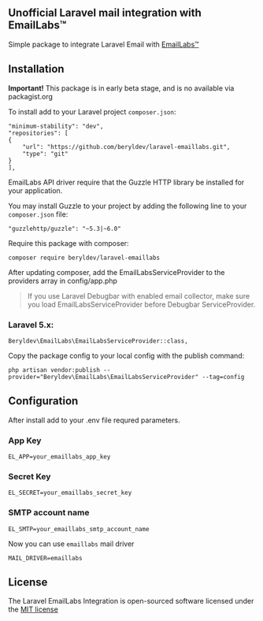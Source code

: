 ## Unofficial Laravel mail integration with EmailLabs&trade;
Simple package to integrate Laravel Email with [EmailLabs&trade;](http://emaillabs.io)

## Installation

**Important!** This package is in early beta stage, and is no available via packagist.org

To install add to your Laravel project `composer.json`:
```
"minimum-stability": "dev",
"repositories": [
{
	"url": "https://github.com/beryldev/laravel-emaillabs.git",
	"type": "git"
}
],
```

EmailLabs API driver require that the Guzzle HTTP library be installed for your application. 

You may install Guzzle to your project by adding the following line to your `composer.json` file:
```
"guzzlehttp/guzzle": "~5.3|~6.0"
```

Require this package with composer:

```
composer require beryldev/laravel-emaillabs
```

After updating composer, add the EmailLabsServiceProvider to the providers array in config/app.php
> If you use Laravel Debugbar with enabled email collector, make sure you load EmailLabsServiceProvider before Debugbar ServiceProvider.

### Laravel 5.x:

```
Beryldev\EmailLabs\EmailLabsServiceProvider::class,
```

Copy the package config to your local config with the publish command:

```
php artisan vendor:publish --provider="Beryldev\EmailLabs\EmailLabsServiceProvider" --tag=config
```

## Configuration

After install add to your .env file requred parameters.

### App Key

```
EL_APP=your_emaillabs_app_key
```

### Secret Key

```
EL_SECRET=your_emaillabs_secret_key
```

### SMTP account name

```
EL_SMTP=your_emaillabs_smtp_account_name
```

Now you can use `emaillabs` mail driver

```
MAIL_DRIVER=emaillabs
```

## License

The Laravel EmailLabs Integration is open-sourced software licensed under the [MIT license](http://opensource.org/licenses/MIT)